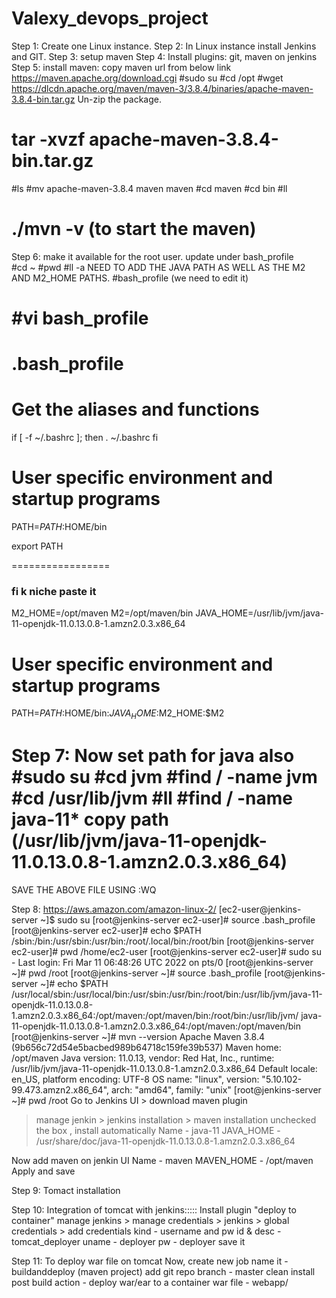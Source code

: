 # Valexy_devops_project
Step 1: Create one Linux instance.
Step 2: In Linux instance install Jenkins and GIT.
Step 3: setup maven
Step 4: Install plugins: git, maven on jenkins
Step 5: install maven:
copy maven url from below link 
https://maven.apache.org/download.cgi
#sudo su 
#cd /opt 
#wget https://dlcdn.apache.org/maven/maven-3/3.8.4/binaries/apache-maven-3.8.4-bin.tar.gz
Un-zip the package.
# tar -xvzf apache-maven-3.8.4-bin.tar.gz
#ls 
#mv apache-maven-3.8.4 maven maven 
#cd maven
#cd bin 
#ll
# ./mvn -v (to start the maven)

Step 6: make it available for the root user. update under bash_profile  
#cd ~
#pwd
#ll -a
NEED TO ADD THE JAVA PATH AS WELL AS THE  M2  AND M2_HOME PATHS.
#bash_profile (we need to edit it)

#vi bash_profile  
=============================================
# .bash_profile

# Get the aliases and functions
if [ -f ~/.bashrc ]; then
        . ~/.bashrc
fi

# User specific environment and startup programs

PATH=$PATH:$HOME/bin

export PATH

=================
### fi k niche paste it ###
M2_HOME=/opt/maven
M2=/opt/maven/bin
JAVA_HOME=/usr/lib/jvm/java-11-openjdk-11.0.13.0.8-1.amzn2.0.3.x86_64
# User specific environment and startup programs

PATH=$PATH:$HOME/bin:$JAVA_HOME:$M2_HOME:$M2

Step 7: 
Now set path for java also 
#sudo su 
#cd jvm 
#find / -name jvm
#cd /usr/lib/jvm
#ll
#find / -name java-11*
copy path (/usr/lib/jvm/java-11-openjdk-11.0.13.0.8-1.amzn2.0.3.x86_64)
============================
SAVE THE ABOVE FILE USING  :WQ

Step 8:
https://aws.amazon.com/amazon-linux-2/
[ec2-user@jenkins-server ~]$ sudo su
[root@jenkins-server ec2-user]# source .bash_profile
[root@jenkins-server ec2-user]# echo $PATH
/sbin:/bin:/usr/sbin:/usr/bin:/root/.local/bin:/root/bin
[root@jenkins-server ec2-user]# pwd
/home/ec2-user
[root@jenkins-server ec2-user]# sudo su -
Last login: Fri Mar 11 06:48:26 UTC 2022 on pts/0
[root@jenkins-server ~]# pwd
/root
[root@jenkins-server ~]# source .bash_profile
[root@jenkins-server ~]# echo $PATH
/usr/local/sbin:/usr/local/bin:/usr/sbin:/usr/bin:/root/bin:/usr/lib/jvm/java-11-openjdk-11.0.13.0.8-1.amzn2.0.3.x86_64:/opt/maven:/opt/maven/bin:/root/bin:/usr/lib/jvm/
java-11-openjdk-11.0.13.0.8-1.amzn2.0.3.x86_64:/opt/maven:/opt/maven/bin
[root@jenkins-server ~]# mvn --version
Apache Maven 3.8.4 (9b656c72d54e5bacbed989b64718c159fe39b537)
Maven home: /opt/maven
Java version: 11.0.13, vendor: Red Hat, Inc., runtime: /usr/lib/jvm/java-11-openjdk-11.0.13.0.8-1.amzn2.0.3.x86_64
Default locale: en_US, platform encoding: UTF-8
OS name: "linux", version: "5.10.102-99.473.amzn2.x86_64", arch: "amd64", family: "unix"
[root@jenkins-server ~]# pwd
/root
Go to Jenkins UI > download maven plugin 
> manage jenkin > jenkins installation > maven installation 
unchecked the box , install automatically 
Name - java-11
JAVA_HOME - /usr/share/doc/java-11-openjdk-11.0.13.0.8-1.amzn2.0.3.x86_64

Now add maven on jenkin UI
Name - maven
MAVEN_HOME - /opt/maven 
Apply and save 

Step 9: 
Tomact installation 

Step 10:
Integration of tomcat with jenkins:::::
Install plugin "deploy to container"
manage jenkins > manage credentials > jenkins > global credentials > add credentials 
kind - username and pw 
id & desc - tomcat_deployer 
uname - deployer 
pw - deployer 
save it 

Step 11: To deploy war file on tomcat
Now, create new job name it - buildanddeploy (maven project)
add git repo 
branch - master 
clean install 
post build action - deploy war/ear to a container 
war file - webapp/


